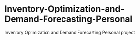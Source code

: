 # Inventory-Optimization-and-Demand-Forecasting-Personal
Inventory Optimization and Demand Forecasting Personal project
